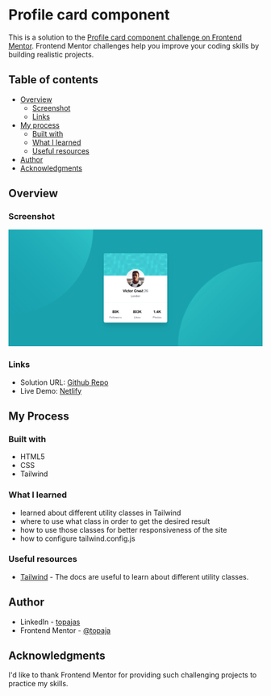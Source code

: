 # Profile card component

This is a solution to the [Profile card component challenge on Frontend Mentor](https://www.frontendmentor.io/solutions/profile-card-component-3wBx0PBzaH). Frontend Mentor challenges help you improve your coding skills by building realistic projects. 

## Table of contents

- [Overview](#overview)
  - [Screenshot](#screenshot)
  - [Links](#links)
- [My process](#my-process)
  - [Built with](#built-with)
  - [What I learned](#what-i-learned)
  - [Useful resources](#useful-resources)
- [Author](#author)
- [Acknowledgments](#acknowledgments)



## Overview

### Screenshot
![alt text](image.png)


### Links
- Solution URL: [Github Repo](https://github.com/topaja/Frontend-Mentor-Projects/tree/main/Profile%20Card%20Component)
- Live Demo: [Netlify](https://chic-faun-c58e34.netlify.app/)

## My Process

### Built with
- HTML5
- CSS 
- Tailwind


### What I learned
- learned about different utility classes in Tailwind
- where to use what class in order to get the desired result  
- how to use those classes for better responsiveness of the site
- how to configure tailwind.config.js

### Useful resources

- [Tailwind](https://tailwindcss.com/) - The docs are useful to learn about different utility classes.


## Author
- LinkedIn - [topajas](https://www.linkedin.com/in/topajas/)
- Frontend Mentor - [@topaja](https://www.frontendmentor.io/profile/topaja)

## Acknowledgments

I'd like to thank Frontend Mentor for providing such challenging projects to practice my skills.
